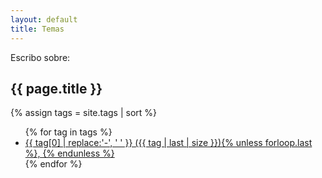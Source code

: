 ```yaml
---
layout: default
title: Temas
---
```


Escribo sobre:

<section class="posts">
	<h1>{{ page.title }}</h1>
{% assign tags = site.tags | sort %}
<ul>
{% for tag in tags %}
 <li><a href="/tag/{{ tag | first | slugify }}/">{{ tag[0] | replace:'-', ' ' }} ({{ tag | last | size }}){% unless forloop.last %}, {% endunless %}</a></li>
{% endfor %}
</ul>

</section>
